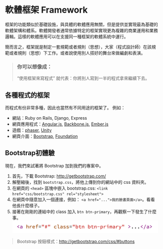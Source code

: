 # 軟體框架 Framework

框架的功能類似於基礎設施，與具體的軟體應用無關，但是提供並實現最為基礎的軟體架構和體系。軟體開發者通常依據特定的框架實現更為複雜的商業運用和業務邏輯。這樣的軟體應用可以在支援同一種框架的軟體系統中運行。

簡而言之，框架就是制定一套規範或者規則（思想），大家（程式設計師）在該規範或者規則（思想）下工作。或者說使用別人搭好的舞台來做編劇和表演。

> ### 你可以想像成：
> “使用框架來寫程式” 就代表：你將別人寫到一半的程式拿來繼續下去。


## 各種程式的框架
而程式有份非常多種，因此也當然有不同用途的框架了。  例如：

* 網站：Ruby on Rails, Django, Express
* 網頁應用程式：[Angular.js](https://github.com/angular/angular.js), [Backbone.js](https://github.com/jashkenas/backbone), [Ember.js](https://github.com/emberjs/ember.js)
* 遊戲：[phaser](https://github.com/photonstorm/phaser), [Unity](http://unity3d.com/cn/)
* 網頁介面：[Bootstrap](http://getbootstrap.com/), [Foundation](http://foundation.zurb.com/)


## Bootstrap初體驗
現在，我們來試著將 Bootstrap 加到我們的專案中。

1. 首先，下載 Bootstrap: http://getbootstrap.com/
2. 解壓縮後，找到 `bootstrap.css`，將他上傳到你的網站中的 css 資料夾。
3. 在網頁的 `<head>` 區塊中嵌入 bootstrap.css:
`<link href="css/bootstrap.css" rel="stylesheet">`
4. 在網頁中隨意加入一個連接，例如： `<a href="...">我的臉書頁面</a>`。看看他長什麼樣子。
5. 接著在剛剛的連結中的 class 加入 `btn btn-primary`，再觀察一下發生了什麼事。
![](img/btn_class.png)

> Bootstrap 按鈕樣式：http://getbootstrap.com/css/#buttons
